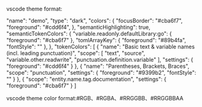 vscode theme format:

"name": "demo",
"type": "dark",
"colors": {
    "focusBorder": "#cba6f7",
    "foreground": "#cdd6f4", 
},
"semanticHighlighting": true,
"semanticTokenColors": {
    "variable.readonly.defaultLibrary:go": {
      "foreground": "#cba6f7"
    },
    "tomlArrayKey": {
      "foreground": "#89b4fa",
      "fontStyle": ""
    },
},
"tokenColors": [
{
    "name": "Basic text & variable names (incl. leading punctuation)",
    "scope": [
        "text",
    "source",
    "variable.other.readwrite",
    "punctuation.definition.variable"
    ],
    "settings": {
        "foreground": "#cdd6f4"
    }
},
{
    "name": "Parentheses, Brackets, Braces",
    "scope": "punctuation",
    "settings": {
        "foreground": "#9399b2",
        "fontStyle": ""
    }
},
{
    "scope": "entity.name.tag.documentation",
    "settings": {
        "foreground": "#cba6f7"
    }
]



vscode theme color format:#RGB、#RGBA、#RRGGBB、#RRGGBBAA
